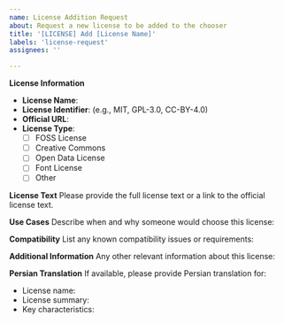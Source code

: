 ```yaml
---
name: License Addition Request
about: Request a new license to be added to the chooser
title: '[LICENSE] Add [License Name]'
labels: 'license-request'
assignees: ''

---
```


**License Information**
- **License Name**: 
- **License Identifier**: (e.g., MIT, GPL-3.0, CC-BY-4.0)
- **Official URL**: 
- **License Type**: 
  - [ ] FOSS License
  - [ ] Creative Commons
  - [ ] Open Data License
  - [ ] Font License
  - [ ] Other

**License Text**
Please provide the full license text or a link to the official license text.

**Use Cases**
Describe when and why someone would choose this license:

**Compatibility**
List any known compatibility issues or requirements:

**Additional Information**
Any other relevant information about this license:

**Persian Translation**
If available, please provide Persian translation for:
- License name: 
- License summary: 
- Key characteristics:
